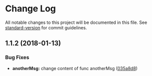 # Change Log

All notable changes to this project will be documented in this file. See [standard-version](https://github.com/conventional-changelog/standard-version) for commit guidelines.

<a name="1.1.2"></a>
## 1.1.2 (2018-01-13)


### Bug Fixes

* **anotherMsg:** change content of func anotherMsg ([035a8d8](https://github.com/AAMLLe/ForthSemver/commit/035a8d8))
